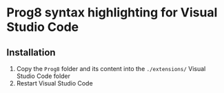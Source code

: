 # Prog8 syntax highlighting for Visual Studio Code

## Installation

1. Copy the `Prog8` folder and its content into the `./extensions/` Visual Studio Code folder 
2. Restart Visual Studio Code